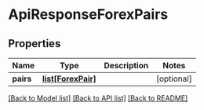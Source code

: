 # ApiResponseForexPairs

## Properties
Name | Type | Description | Notes
------------ | ------------- | ------------- | -------------
**pairs** | [**list[ForexPair]**](ForexPair.md) |  | [optional] 

[[Back to Model list]](../README.md#documentation-for-models) [[Back to API list]](../README.md#documentation-for-api-endpoints) [[Back to README]](../README.md)


